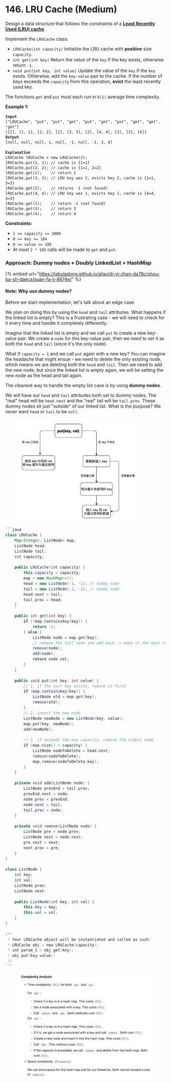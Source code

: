 # 146. LRU Cache (Medium)

Design a data structure that follows the constraints of a [**Least Recently Used (LRU) cache**](https://en.wikipedia.org/wiki/Cache\_replacement\_policies#LRU).

Implement the `LRUCache` class:

* `LRUCache(int capacity)` Initialize the LRU cache with **positive** size `capacity`.
* `int get(int key)` Return the value of the `key` if the key exists, otherwise return `-1`.
* `void put(int key, int value)` Update the value of the `key` if the `key` exists. Otherwise, add the `key-value` pair to the cache. If the number of keys exceeds the `capacity` from this operation, **evict** the least recently used key.

The functions `get` and `put` must each run in `O(1)` average time complexity.

**Example 1:**

<pre><code><strong>Input
</strong>["LRUCache", "put", "put", "get", "put", "get", "put", "get", "get", "get"]
[[2], [1, 1], [2, 2], [1], [3, 3], [2], [4, 4], [1], [3], [4]]
<strong>Output
</strong>[null, null, null, 1, null, -1, null, -1, 3, 4]

<strong>Explanation
</strong>LRUCache lRUCache = new LRUCache(2);
lRUCache.put(1, 1); // cache is {1=1}
lRUCache.put(2, 2); // cache is {1=1, 2=2}
lRUCache.get(1);    // return 1
lRUCache.put(3, 3); // LRU key was 2, evicts key 2, cache is {1=1, 3=3}
lRUCache.get(2);    // returns -1 (not found)
lRUCache.put(4, 4); // LRU key was 1, evicts key 1, cache is {4=4, 3=3}
lRUCache.get(1);    // return -1 (not found)
lRUCache.get(3);    // return 3
lRUCache.get(4);    // return 4
</code></pre>

**Constraints:**

* `1 <= capacity <= 3000`
* `0 <= key <= 104`
* `0 <= value <= 105`
* At most `2 * 105` calls will be made to `get` and `put`.



### Approach: Dummy nodes + Doubly LinkedList + HashMap

{% embed url="https://labuladong.github.io/algo/di-yi-zhan-da78c/shou-ba-sh-daeca/suan-fa-ji-8674e/" %}

#### Note: Why use dummy nodes?

Before we start implementation, let's talk about an edge case.

We plan on doing this by using the `head` and `tail` attributes. What happens if the linked list is empty? This is a frustrating case - we will need to check for it every time and handle it completely differently.

Imagine that the linked list is empty and we call `put` to create a new key-value pair. We create a `node` for this key-value pair, then we need to set it as both the `head` and `tail` (since it's the only node).

What if `capacity = 1` and we call `put` again with a new key? You can imagine the headache that might ensue - we need to delete the only existing node, which means we are deleting both the `head` and `tail`. Then we need to add the new node, but since the linked list is empty again, we will be setting the new node as the head and tail again.

The cleanest way to handle the empty list case is by using **dummy nodes**.

We will have our `head` and `tail` attributes both set to dummy nodes. The "real" head will be `head.next` and the "real" tail will be `tail.prev`. These dummy nodes sit just "outside" of our linked list. What is the purpose? We never want `head` or `tail` to be `null`.

<figure><img src="../../.gitbook/assets/image (191).png" alt="" width="375"><figcaption></figcaption></figure>

````java
```java
class LRUCache {
    Map<Integer, ListNode> map;
    ListNode head;
    ListNode tail;
    int capacity;

    public LRUCache(int capacity) {
        this.capacity = capacity;
        map = new HashMap<>();
        head = new ListNode(-1, -1); // dummy node
        tail = new ListNode(-1, -1); // dummy node
        head.next = tail;
        tail.prev = head;
    }
    
    public int get(int key) {
        if (!map.containsKey(key)) {
            return -1;
        } else {
            ListNode node = map.get(key);
            // remove the tail node and add back -> make it the most recently used
            remove(node);
            add(node);
            return node.val;
        }
    }
    
    public void put(int key, int value) {
        // 1. if the curr key exists, remove it first
        if (map.containsKey(key)) {
            ListNode old = map.get(key);
            remove(old);
        }
        // 2. insert the new node
        ListNode newNode = new ListNode(key, value);
        map.put(key, newNode);
        add(newNode);

        // 3. if exceeds the max capacity, remove the oldest node
        if (map.size() > capacity) {
            ListNode nodeToDelete = head.next;
            remove(nodeToDelete);
            map.remove(nodeToDelete.key);
        }
    }

    private void add(ListNode node) {
        ListNode prevEnd = tail.prev;
        prevEnd.next = node;
        node.prev = prevEnd;
        node.next = tail;
        tail.prev = node;
    }

    private void remove(ListNode node) {
        ListNode pre = node.prev;
        ListNode next = node.next;
        pre.next = next;
        next.prev = pre;
    }
}

class ListNode {
    int key;
    int val;
    ListNode prev;
    ListNode next;

    public ListNode(int key, int val) {
        this.key = key;
        this.val = val;
    }
}

/**
 * Your LRUCache object will be instantiated and called as such:
 * LRUCache obj = new LRUCache(capacity);
 * int param_1 = obj.get(key);
 * obj.put(key,value);
 */
```
````

<figure><img src="../../.gitbook/assets/image (2).png" alt="" width="563"><figcaption></figcaption></figure>
